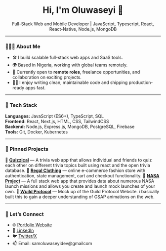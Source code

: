 

<h1 align="center">Hi, I'm Oluwaseyi 👋</h1>

<p align="center">
  Full-Stack Web and Mobile Developer | JavaScript, Typescript, React, React-Native, Node.js, MongoDB
</p>

---

### 👨🏽‍💻 About Me

- 🛠 I build scalable full-stack web apps and SaaS tools.
- 🌍 Based in Nigeria, working with global teams remotely.
- 💼 Currently open to **remote roles**, freelance opportunities, and collaboration on exciting projects.
- ✍🏽 I enjoy writing clean, maintainable code and shipping production-ready apps fast.

---

### 🔧 Tech Stack

<!-- You can use icons or emojis here -->
**Languages:** JavaScript (ES6+), TypeScript, SQL  
**Frontend:** React, Next.js, HTML, CSS, TailwindCSS  
**Backend:** Node.js, Express.js, MongoDB, PostgreSQL, Firebase  
**Tools:** Git, Docker, Kubernetes 

---

### 📌 Pinned Projects

<!-- Update these with your best repos -->
🔗 [**Quizzical**](https://github.com/Seyi-dev1/Quzzical) — A trivia web app that allows individual and friends to quiz each other on different trivia topics built using react and the open trivia database.
🔗 [**Regal Clothing**](https://github.com/Seyi-dev1/crown-clothing) — online e-commerce fashion store with authentication, state management, cart and checkout functionality.
🔗 [**NASA Project**](https://github.com/Seyi-dev1/NASA-project) — A full stack web app that provides data about numerous NASA launch missions and allows you create and launch mock launches of your own.
🔗 [**Wuild Protocol**](https://github.com/Seyi-dev1/wuild-protocol) — Mock up of the Guild Protocol Website. i basically built this to gain a deeper understanding of GSAP animations on the web.


---

### 🤝 Let’s Connect

- 🌐 [Portfolio Website](https://seyi-dev.vercel.app/)
- 💼 [LinkedIn](https://www.linkedin.com/in/your-link/)
- 🐦 [Twitter/X](https://twitter.com/your-handle)
- 📫 Email: samoluwaseyidev@gmailcom

<!--### 📈 GitHub Stats

<p align="center">
  <img src="https://github-readme-stats.vercel.app/api?username=Seyi-dev1&show_icons=true&theme=react&hide_title=true" />
  <br />
  <img src="https://github-readme-stats.vercel.app/api/top-langs/?username=Seyi-dev1&layout=compact&theme=react" />
</p>

---



---



<!--
**Seyi-dev1/Seyi-dev1** is a ✨ _special_ ✨ repository because its `README.md` (this file) appears on your GitHub profile.

Here are some ideas to get you started:

- 🔭 I’m currently working on ...
- 🌱 I’m currently learning ...
- 👯 I’m looking to collaborate on ...
- 🤔 I’m looking for help with ...
- 💬 Ask me about ...
- 📫 How to reach me: ...
- 😄 Pronouns: ...
- ⚡ Fun fact: ...
-->
